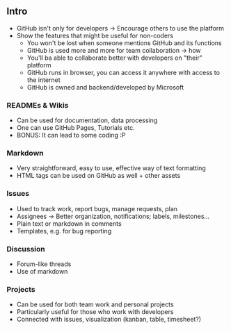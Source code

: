 ## Intro
- GitHub isn't only for developers -> Encourage others to use the platform
- Show the features that might be useful for non-coders
  - You won't be lost when someone mentions GitHub and its functions
  - GitHub is used more and more for team collaboration -> how
  - You'll ba able to collaborate better with developers on "their" platform
  - GitHub runs in browser, you can access it anywhere with access to the internet
  - GitHub is owned and backend/developed by Microsoft


### READMEs & Wikis
- Can be used for documentation, data processing
- One can use GitHub Pages, Tutorials etc.
- BONUS: It can lead to some coding :P

### Markdown
- Very straightforward, easy to use, effective way of text formatting
- HTML tags can be used on GitHub as well + other assets

### Issues
- Used to track work, report bugs, manage requests, plan
- Assignees -> Better organization, notifications; labels, milestones...
- Plain text or markdown in comments
- Templates, e.g. for bug reporting

### Discussion
- Forum-like threads
- Use of markdown

### Projects
- Can be used for both team work and personal projects
- Particularly useful for those who work with developers
- Connected with issues, visualization (kanban, table, timesheet?)


